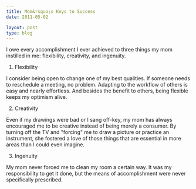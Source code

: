 ```yaml
---
title: Mom&rsquo;s Keys to Success
date: 2011-05-02 

layout: post
type: blog
---
```

I owe every accomplishment I ever achieved to three things my mom instilled in me: flexibility, creativity, and ingenuity.

1. Flexibility

I consider being open to change one of my best qualities. If someone needs to reschedule a meeting, no problem. Adapting to the workflow of  others is easy and nearly effortless. And besides the benefit to others, being flexible keeps my optimism alive. 

2. Creativity

Even if my drawings were bad or I sang off-key, my mom has always encouraged me to be creative instead of being merely a consumer. By turning off the TV and "forcing" me to draw a picture or practice an instrument, she fostered a love of those things that are essential in more areas than I could even imagine. 

3. Ingenuity

My mom never forced me to clean my room a certain way. It was my responsibility to get it done, but the means of accomplishment were never specifically prescribed. 

